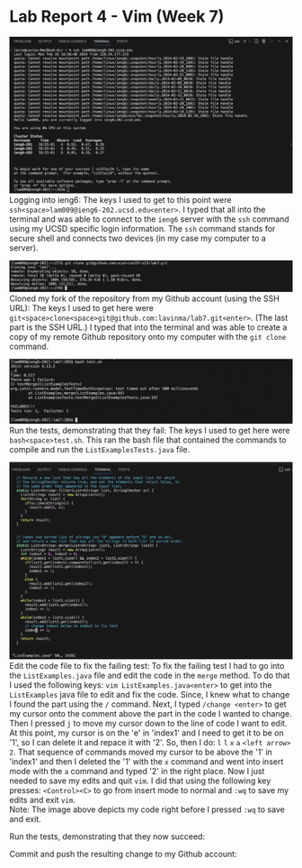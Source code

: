 # Lab Report 4 - Vim (Week 7)
![Image](loginSSH.png)
<br/>Logging into ieng6: The keys I used to get to this point were `ssh<space>lam009@ieng6-202.ucsd.edu<enter>`. I typed that all into the terminal and was able to connect to the `ieng6` server with the `ssh` command using my UCSD specific login information. The `ssh` command stands for secure shell and connects two devices (in my case my computer to a server).

![Image](cloneLab7.png)
Cloned my fork of the repository from my Github account (using the SSH URL): The keys I used to get here were `git<space>clone<space>git@github.com:lavinma/lab7.git<enter>`. (The last part is the SSH URL.) I typed that into the terminal and was able to create a copy of my remote Github repository onto my computer with the  `git clone` command.

![Image](Lab7Fail.png)
Run the tests, demonstrating that they fail: The keys I used to get here were `bash<space>test.sh`. This ran the bash file that contained the commands to compile and run the `ListExamplesTests.java` file.

![Image](vimEditing.jpeg)
Edit the code file to fix the failing test: To fix the failing test I had to go into the `ListExamples.java` file and edit the code in the `merge` method. To do that I used the following keys: `vim ListExamples.java<enter>` to get into the `ListExamples` java file to edit and fix the code. Since, I knew what to change I found the part using the `/` command. Next, I typed `/change <enter>` to get my cursor onto the comment above the part in the code I wanted to change. Then I pressed `j` to move my cursor down to the line of code I want to edit. At this point, my cursor is on the 'e' in 'index1' and I need to get it to be on '1', so I can delete it and repace it with '2'. So, then I do: `l` `l` `x` `a` `<left arrow>` `2`. That sequence of commands moved my cursor to be above the '1' in 'index1' and then I deleted the '1' with the `x` command and went into insert mode with the `a` command and typed '2' in the right place. Now I just needed to save my edits and quit `vim`. I did that using the following key presses: `<Control><C>` to go from insert mode to normal and `:wq` to save my edits and exit `vim`.
<br/>Note: The image above depicts my code right before I pressed `:wq` to save and exit. 

Run the tests, demonstrating that they now succeed:

Commit and push the resulting change to my Github account:
